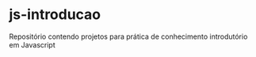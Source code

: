 # js-introducao
Repositório contendo projetos para prática de conhecimento introdutório em Javascript
